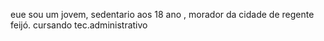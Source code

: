 eue sou um jovem, sedentario aos 18 ano , morador da cidade de regente feijó.
cursando tec.administrativo
